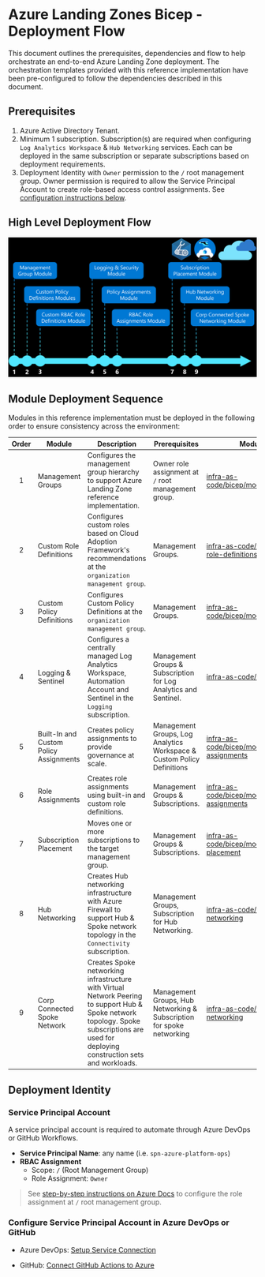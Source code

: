 # Azure Landing Zones Bicep - Deployment Flow

This document outlines the prerequisites, dependencies and flow to help orchestrate an end-to-end Azure Landing Zone deployment.  The orchestration templates provided with this reference implementation have been pre-configured to follow the dependencies described in this document.

## Prerequisites

1. Azure Active Directory Tenant.
2. Minimum 1 subscription.  Subscription(s) are required when configuring `Log Analytics Workspace` & `Hub Networking` services.  Each can be deployed in the same subscription or separate subscriptions based on deployment requirements.
3. Deployment Identity with `Owner` permission to the `/` root management group.  Owner permission is required to allow the Service Principal Account to create role-based access control assignments.  See [configuration instructions below](#deployment-identity).

## High Level Deployment Flow

![High Level Deployment Flow](media/high-level-deployment-flow.png)

## Module Deployment Sequence

Modules in this reference implementation must be deployed in the following order to ensure consistency across the environment:

| Order | Module                                    | Description                                                                                                                                                                                 | Prerequisites                                                          | Module Documentation |
| :---: | ----------------------------------------- | ------------------------------------------------------------------------------------------------------------------------------------------------------------------------------------------- | ---------------------------------------------------------------------  | -------------------- |
| 1     | Management Groups                         | Configures the management group hierarchy to support Azure Landing Zone reference implementation.                                                                                           | Owner role assignment at `/` root management group.                    | [infra-as-code/bicep/modules/management-groups](https://github.com/Azure/ALZ-Bicep/tree/main/infra-as-code/bicep/modules/management-groups)
| 2     | Custom Role Definitions                   | Configures custom roles based on Cloud Adoption Framework's recommendations at the `organization management group`.                                                                         | Management Groups.                                                     | [infra-as-code/bicep/modules/custom-role-definitions](https://github.com/Azure/ALZ-Bicep/tree/main/infra-as-code/bicep/modules/custom-role-definitions)
| 3     | Custom Policy Definitions                 | Configures Custom Policy Definitions at the `organization management group`.                                                                                                                | Management Groups.                                                     | [infra-as-code/bicep/modules/policy/definitions](https://github.com/Azure/ALZ-Bicep/tree/main/infra-as-code/bicep/modules/policy/definitions)
| 4     | Logging & Sentinel                        | Configures a centrally managed Log Analytics Workspace, Automation Account and Sentinel in the `Logging` subscription.                                                                      | Management Groups & Subscription for Log Analytics and Sentinel.       | [infra-as-code/bicep/modules/logging](https://github.com/Azure/ALZ-Bicep/tree/main/infra-as-code/bicep/modules/logging)
| 5     | Built-In and Custom Policy Assignments    | Creates policy assignments to provide governance at scale.                                                                                                                                  | Management Groups, Log Analytics Workspace & Custom Policy Definitions | [infra-as-code/bicep/modules/reusable/policy-assignments](https://github.com/Azure/ALZ-Bicep/tree/main/infra-as-code/bicep/modules/reusable/policy-assignments)
| 6     | Role Assignments                          | Creates role assignments using built-in and custom role definitions.                                                                                                                        | Management Groups & Subscriptions.                                     | [infra-as-code/bicep/modules/reusable/role-assignments](https://github.com/Azure/ALZ-Bicep/tree/main/infra-as-code/bicep/modules/reusable/role-assignments) |
| 7     | Subscription Placement                    | Moves one or more subscriptions to the target management group.                                                                                                                             | Management Groups & Subscriptions.                                     | [infra-as-code/bicep/modules/reusable/subscription-placement](https://github.com/Azure/ALZ-Bicep/tree/main/infra-as-code/bicep/modules/reusable/subscription-placement)
| 8     | Hub Networking                            | Creates Hub networking infrastructure with Azure Firewall to support Hub & Spoke network topology in the `Connectivity` subscription.                                                       | Management Groups, Subscription for Hub Networking.                    | [infra-as-code/bicep/modules/hub-networking](https://github.com/Azure/ALZ-Bicep/tree/main/infra-as-code/bicep/modules/hub-networking)
| 9     | Corp Connected Spoke Network              | Creates Spoke networking infrastructure with Virtual Network Peering to support Hub & Spoke network topology.  Spoke subscriptions are used for deploying construction sets and workloads.  | Management Groups, Hub Networking & Subscription for spoke networking  | [infra-as-code/bicep/modules/spoke-networking](https://github.com/Azure/ALZ-Bicep/tree/main/infra-as-code/bicep/modules/spoke-networking) |

## Deployment Identity

### Service Principal Account

A service principal account is required to automate through Azure DevOps or GitHub Workflows. 

- **Service Principal Name**:  any name (i.e. `spn-azure-platform-ops`)
- **RBAC Assignment**
  - Scope:  `/` (Root Management Group)
  - Role Assignment:  `Owner`

> See [step-by-step instructions on Azure Docs](https://docs.microsoft.com/azure/azure-resource-manager/templates/deploy-to-tenant?tabs=azure-powershell#required-access) to configure the role assignment at `/` root management group.

### Configure Service Principal Account in Azure DevOps or GitHub

- Azure DevOps: [Setup Service Connection](https://docs.microsoft.com/azure/devops/pipelines/library/service-endpoints?view=azure-devops&tabs=yaml)

- GitHub: [Connect GitHub Actions to Azure](https://docs.microsoft.com/azure/developer/github/connect-from-azure)
